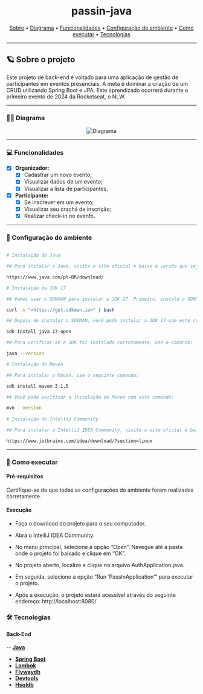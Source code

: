 <h1 align="center"> 
	passin-java
</h1>

<p align="center">
 <a href="#-sobre-o-projeto">Sobre</a> •
<a href="#-diagrama">Diagrama</a> •
 <a href="#-funcionalidades">Funcionalidades</a> •
 <a href="#-Configuração-do-ambiente">Configuração do ambiente</a> • 
 <a href="#-como-executar">Como executar</a> • 
 <a href="#-tecnologias">Tecnologias</a> 
</p>

---

## 🪐 Sobre o projeto

Este projeto de back-end é voltado para uma aplicação de gestão de participantes em eventos presenciais. A meta é 
dominar a criação de um CRUD utilizando Spring Boot e JPA. Este aprendizado ocorrerá durante o primeiro evento de 2024
da Rocketseat, o NLW.

---

### 👨‍💻 Diagrama

<p align="center">
  <img src="https://drive.google.com/uc?export=view&id=1lTy9kS0zf9U7_jq8aJwMAYWm_goh2k7p" alt="Diagrama"/>
</p>

---

### 💻 Funcionalidades

- [x] **Organizador:**
    - [x] Cadastrar um novo evento;
    - [x] Visualizar dados de um evento;
    - [x] Visualizar a lista de participantes.
- [x] **Participante:**
    - [x] Se inscrever em um evento;
    - [x] Visualizar seu crachá de inscrição;
    - [x] Realizar check-in no evento.

--- 

### 🎨 Configuração do ambiente

```bash

# Instalação do Java

## Para instalar o Java, visite o site oficial e baixe a versão que seja compatível com o seu ambiente de desenvolvimento. Siga as instruções fornecidas para instalar o Java em seu sistema.

https://www.java.com/pt-BR/download/

# Instalação da JDK 17

## Vamos usar o SDKMAN para instalar a JDK 17. Primeiro, instale o SDKMAN com o seguinte comando:

curl -s "<https://get.sdkman.io>" | bash

## Depois de instalar o SDKMAN, você pode instalar a JDK 17 com este comando:

sdk install java 17-open

## Para verificar se a JDK foi instalada corretamente, use o comando:

java --version

# Instalação do Maven 

## Para instalar o Maven, use o seguinte comando:

sdk install maven 3.1.5

## Você pode verificar a instalação do Maven com este comando:

mvn --version
 
# Instalação do Intellij Community

## Para instalar o IntelliJ IDEA Community, visite o site oficial e baixe a versão que seja compatível com o seu ambiente de desenvolvimento. Siga as instruções fornecidas para instalar o IntelliJ IDEA Community em seu sistema.

https://www.jetbrains.com/idea/download/?section=linux

```

---

### 🚀 Como executar

#### Pré-requisitos

Certifique-se de que todas as configurações do ambiente foram realizadas corretamente.

#### Execução

- Faça o download do projeto para o seu computador.

- Abra o IntelliJ IDEA Community.

- No menu principal, selecione a opção “Open”. Navegue até a pasta onde o projeto foi baixado e clique em “OK”.

- No projeto aberto, localize e clique no arquivo AuthApplication.java.

- Em seguida, selecione a opção “Run ‘PassInApplication’” para executar o projeto.

- Após a execução, o projeto estará acessível através do seguinte endereço: http://localhost:8080/

### 🛠 Tecnologias

#### **Back-End**

-- **[Java](https://docs.oracle.com/en/java/)**
- **[Spring Boot](https://spring.io/projects/spring-boot)**
- **[Lombok](https://mvnrepository.com/artifact/org.projectlombok/lombok/1.18.32)**
- **[Flywaydb](https://mvnrepository.com/artifact/org.flywaydb/flyway-mysql)**
- **[Devtools](https://mvnrepository.com/artifact/org.springframework.boot/spring-boot-devtools)**
- **[Hsqldb](https://www.baeldung.com/spring-boot-hsqldb)**